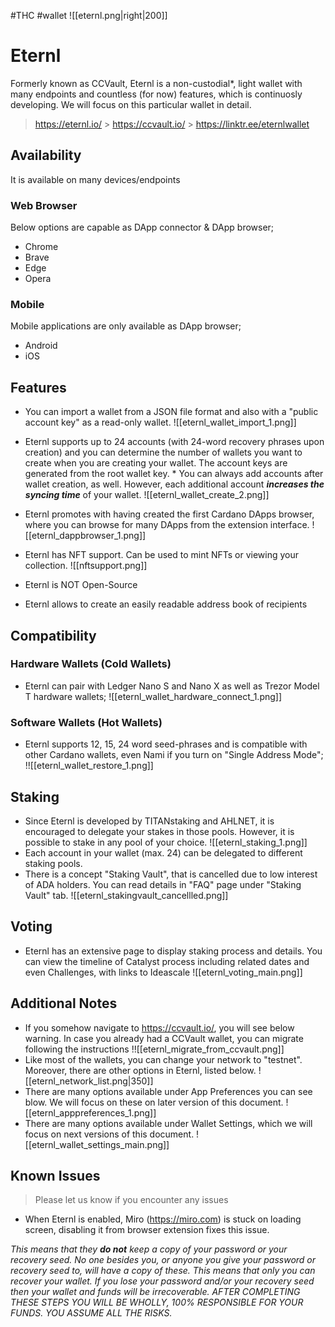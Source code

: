 #THC #wallet
![[eternl.png|right|200]]

# Eternl

Formerly known as CCVault, Eternl is a non-custodial\*, light wallet with many endpoints and countless (for now) features, which is continuosly developing. We will focus on this particular wallet in detail.

> https://eternl.io/ > https://ccvault.io/ > https://linktr.ee/eternlwallet

## Availability

It is available on many devices/endpoints

### Web Browser

Below options are capable as DApp connector & DApp browser;

- Chrome
- Brave
- Edge
- Opera

### Mobile

Mobile applications are only available as DApp browser;

- Android
- iOS

## Features

- You can import a wallet from a JSON file format and also with a "public account key" as a read-only wallet.
  ![[eternl_wallet_import_1.png]]

- Eternl supports up to 24 accounts (with 24-word recovery phrases upon creation) and you can determine the number of wallets you want to create when you are creating your wallet. The account keys are generated from the root wallet key. \* You can always add accounts after wallet creation, as well. However, each additional account **_increases the syncing time_** of your wallet.
  ![[eternl_wallet_create_2.png]]

- Eternl promotes with having created the first Cardano DApps browser, where you can browse for many DApps from the extension interface.
  ![[eternl_dappbrowser_1.png]]

- Eternl has NFT support. Can be used to mint NFTs or viewing your collection.
  ![[nftsupport.png]]

- Eternl is NOT Open-Source

- Eternl allows to create an easily readable address book of recipients

## Compatibility

### Hardware Wallets (Cold Wallets)

- Eternl can pair with Ledger Nano S and Nano X as well as Trezor Model T hardware wallets;
  ![[eternl_wallet_hardware_connect_1.png]]

### Software Wallets (Hot Wallets)

- Eternl supports 12, 15, 24 word seed-phrases and is compatible with other Cardano wallets, even Nami if you turn on "Single Address Mode";
  !![[eternl_wallet_restore_1.png]]

## Staking

- Since Eternl is developed by TITANstaking and AHLNET, it is encouraged to delegate your stakes in those pools. However, it is possible to stake in any pool of your choice.
  ![[eternl_staking_1.png]]
- Each account in your wallet (max. 24) can be delegated to different staking pools.
- There is a concept "Staking Vault", that is cancelled due to low interest of ADA holders. You can read details in "FAQ" page under "Staking Vault" tab.
  ![[eternl_stakingvault_cancellled.png]]

## Voting

- Eternl has an extensive page to display staking process and details. You can view the timeline of Catalyst process including related dates and even Challenges, with links to Ideascale
  ![[eternl_voting_main.png]]

## Additional Notes

- If you somehow navigate to https://ccvault.io/, you will see below warning. In case you already had a CCVault wallet, you can migrate following the instructions
  !![[eternl_migrate_from_ccvault.png]]
- Like most of the wallets, you can change your network to "testnet". Moreover, there are other options in Eternl, listed below.
  ![[eternl_network_list.png|350]]
- There are many options available under App Preferences you can see blow. We will focus on these on later version of this document.
  ![[eternl_apppreferences_1.png]]
- There are many options available under Wallet Settings, which we will focus on next versions of this document.
  ![[eternl_wallet_settings_main.png]]

## Known Issues

> Please let us know if you encounter any issues

- When Eternl is enabled, Miro (https://miro.com) is stuck on loading screen, disabling it from browser extension fixes this issue.

_This means that they **do not** keep a copy of your password or your recovery seed. No one besides you, or anyone you give your password or recovery seed to, will have a copy of these. This means that only you can recover your wallet. If you lose your password and/or your recovery seed then your wallet and funds will be irrecoverable. AFTER COMPLETING THESE STEPS YOU WILL BE WHOLLY, 100% RESPONSIBLE FOR YOUR FUNDS. YOU ASSUME ALL THE RISKS._
